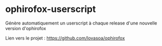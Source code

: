 # ophirofox-userscript
Génère automatiquement un userscript à chaque release d'une nouvelle version d'ophirofox


Lien vers le projet : https://github.com/lovasoa/ophirofox
